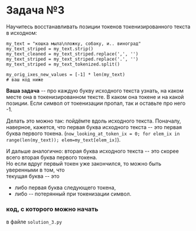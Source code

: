 # Задача №3
Научитесь восстанавливать позиции токенов токенизированного текста в исходном:
```
my_text = "кошка мыла\nложку, собаку, и.. виноград"
my_text_striped = my_text.strip()
my_text_cleaned = my_text_striped.replace(',', '')
my_text_striped = my_text_striped.replace('.', '')
my_text_striped = my_text_tokenized.split()

my_orig_ixes_new_values = [-1] * len(my_text)
# ваш код ниже
```
**Ваша задача** -- про каждую букву исходного текста узнать, на каком месте она в токенизированном тексте. В каком она токене и на какой позиции.
Если символ от токенизации пропал, так и оставьте про него -1.

Делать это можно так:
пойдёмте вдоль исходного текста. Поначалу, наверное, кажется, что первая буква исходного текста -- это первая буква первого токена. (`now_looking_at_token_ix = 0; for elem_ix in range(len(my_text)); elem=my_text[elem_ix]`).

И дальше аналогично: вторая буква исходного текста -- это скорее всего вторая буква первого токена.   
Но если вдруг первый токен уже закончился, то можно быть уверенными в том, что  
текущая буква -- это
* либо первая буква следующего токена, 
* либо -- потерянный при токенизации символ.

### код, с которого можно начать
в файле `solution_3.py`
